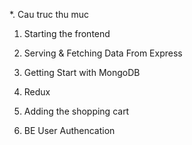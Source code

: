 *. Cau truc thu muc

1. Starting the frontend

2. Serving & Fetching Data From Express

3. Getting Start with MongoDB

4. Redux

6. Adding the shopping cart

7. BE User Authencation

